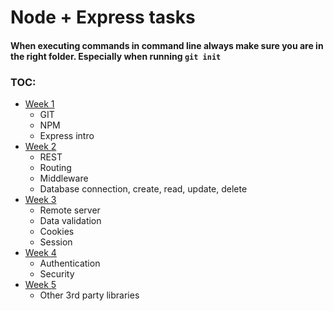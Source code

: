 # Node + Express tasks
#### When executing commands in command line always make sure you are in the right folder. Especially when running `git init`
### TOC:
* [Week 1](week1.md)
   * GIT
   * NPM
   * Express intro
* [Week 2](week2.md)
   * REST
   * Routing
   * Middleware
   * Database connection, create, read, update, delete
* [Week 3](week3.md)
   * Remote server
   * Data validation
   * Cookies
   * Session
* [Week 4](week4.md)
   * Authentication
   * Security
* [Week 5](week5.md)
   * Other 3rd party libraries
